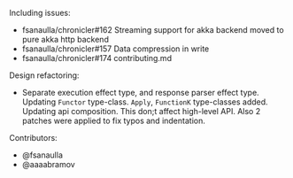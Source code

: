 Including issues:
- fsanaulla/chronicler#162 Streaming support for akka backend moved to pure akka http backend
- fsanaulla/chronicler#157 Data compression in write
- fsanaulla/chronicler#174 contributing.md

Design refactoring:
- Separate execution effect type, and response parser effect type. Updating `Functor` type-class. 
`Apply`, `FunctionK` type-classes added.
Updating api composition. This don;t affect high-level API.
Also 2 patches were applied to fix typos and indentation.

Contributors:
- @fsanaulla
- @aaaabramov